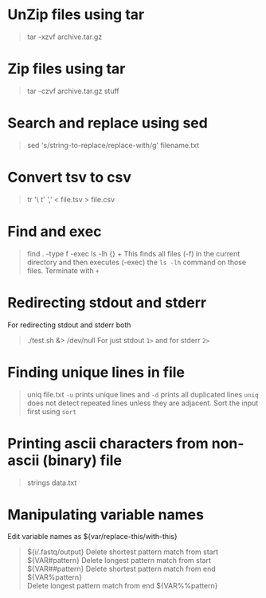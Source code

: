 # UnZip files using tar
> tar -xzvf archive.tar.gz
# Zip files using tar
> tar -czvf archive.tar.gz stuff
# Search and replace using sed
> sed 's/string-to-replace/replace-with/g' filename.txt
# Convert tsv to csv
> tr '\ t' ',' < file.tsv > file.csv
# Find and exec
> find . -type f -exec ls -lh {} +
This finds all files (-f) in the current directory and then
executes (-exec) the `ls -lh` command on those files. Terminate
with `+`
# Redirecting stdout and stderr 
For redirecting stdout and stderr both
> ./test.sh &> /dev/null
For just stdout `1>` and for stderr `2>`
# Finding unique lines in file
> uniq file.txt
`-u` prints unique lines and `-d` prints all duplicated lines
`uniq` does not detect repeated lines unless they are adjacent.
Sort the input first using `sort`
# Printing ascii characters from non-ascii (binary) file
> strings data.txt
# Manipulating variable names
Edit variable names as ${var/replace-this/with-this}
> ${i/.fastq/output}
Delete shortest pattern match from start
> ${VAR#pattern}
Delete longest pattern match from start
> ${VAR##pattern} 
Delete shortest pattern match from end
> ${VAR%pattern}  
Delete longest pattern match from end
> ${VAR%%pattern} 
